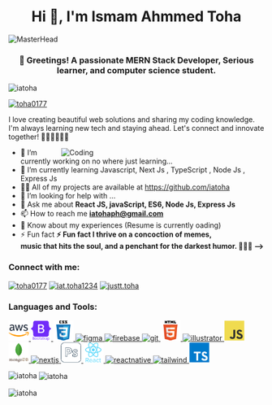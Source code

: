 <h1 align="center">Hi 👋, I'm Ismam Ahmmed Toha</h1>

![MasterHead](https://cdna.artstation.com/p/assets/images/images/028/102/058/original/pixel-jeff-matrix-s.gif?1593487263)

<h3 align="center">👋 Greetings! A passionate MERN Stack Developer, Serious learner, and computer science student.</h3>
<!-- <img align="right" alt="Coding" width="400" src="(https://gifdb.com/images/high/coding-animated-laptop-flow-stream-ja04010rm5o68zfk.gif)"> -->

<p align="left"> <img src="https://komarev.com/ghpvc/?username=iatoha&label=Profile%20views&color=0e75b6&style=flat" alt="iatoha" /> </p>

<p align="left"> <a href="https://twitter.com/toha0177" target="blank"><img src="https://img.shields.io/twitter/follow/toha0177?logo=twitter&style=for-the-badge" alt="toha0177" /></a> </p>

I love creating beautiful web solutions and sharing my coding knowledge. I'm always learning new tech and staying ahead. Let's connect and innovate together! 🚀👨‍💻🚀👨‍💻

<p> <img align="right" alt="Coding" width="400px" src="https://media0.giphy.com/media/bGgsc5mWoryfgKBx1u/giphy.webp?cid=790b7611j3cvewr8i2oz0f9589gfl8jn4fup4xn86hc0jt82&ep=v1_gifs_search&rid=giphy.webp&ct=g"> </p>

- 🔭 I’m currently working on no where just learning...
- 🌱 I’m currently learning Javascript, Next Js , TypeScript , Node Js , Express Js
- 👨‍💻 All of my projects are available at https://github.com/iatoha
- 🤔 I’m looking for help with ...
- 💬 Ask me about **React JS, javaScript, ES6, Node Js, Express Js**
- 📫 How to reach me **iatohaph@gmail.com**
- 📄 Know about my experiences (Resume is currently oading)
- ⚡ Fun fact **⚡ Fun fact I thrive on a concoction of memes,                                                                                                                                                         
 music that hits the soul, and a penchant for the darkest humor. 🎵😄🖤 -->**

<h3 align="left">Connect with me:</h3>
<p align="left">
<a href="https://twitter.com/toha0177" target="blank"><img align="center" src="https://raw.githubusercontent.com/rahuldkjain/github-profile-readme-generator/master/src/images/icons/Social/twitter.svg" alt="toha0177" height="30" width="40" /></a>
<a href="https://fb.com/iat.toha1234" target="blank"><img align="center" src="https://raw.githubusercontent.com/rahuldkjain/github-profile-readme-generator/master/src/images/icons/Social/facebook.svg" alt="iat.toha1234" height="30" width="40" /></a>
<a href="https://instagram.com/justt.toha" target="blank"><img align="center" src="https://raw.githubusercontent.com/rahuldkjain/github-profile-readme-generator/master/src/images/icons/Social/instagram.svg" alt="justt.toha" height="30" width="40" /></a>
</p>

<h3 align="left">Languages and Tools:</h3>
<p align="left"> <a href="https://aws.amazon.com" target="_blank" rel="noreferrer"> <img src="https://raw.githubusercontent.com/devicons/devicon/master/icons/amazonwebservices/amazonwebservices-original-wordmark.svg" alt="aws" width="40" height="40"/> </a> <a href="https://getbootstrap.com" target="_blank" rel="noreferrer"> <img src="https://raw.githubusercontent.com/devicons/devicon/master/icons/bootstrap/bootstrap-plain-wordmark.svg" alt="bootstrap" width="40" height="40"/> </a> <a href="https://www.w3schools.com/css/" target="_blank" rel="noreferrer"> <img src="https://raw.githubusercontent.com/devicons/devicon/master/icons/css3/css3-original-wordmark.svg" alt="css3" width="40" height="40"/> </a> <a href="https://www.figma.com/" target="_blank" rel="noreferrer"> <img src="https://www.vectorlogo.zone/logos/figma/figma-icon.svg" alt="figma" width="40" height="40"/> </a> <a href="https://firebase.google.com/" target="_blank" rel="noreferrer"> <img src="https://www.vectorlogo.zone/logos/firebase/firebase-icon.svg" alt="firebase" width="40" height="40"/> </a> <a href="https://git-scm.com/" target="_blank" rel="noreferrer"> <img src="https://www.vectorlogo.zone/logos/git-scm/git-scm-icon.svg" alt="git" width="40" height="40"/> </a> <a href="https://www.w3.org/html/" target="_blank" rel="noreferrer"> <img src="https://raw.githubusercontent.com/devicons/devicon/master/icons/html5/html5-original-wordmark.svg" alt="html5" width="40" height="40"/> </a> <a href="https://www.adobe.com/in/products/illustrator.html" target="_blank" rel="noreferrer"> <img src="https://www.vectorlogo.zone/logos/adobe_illustrator/adobe_illustrator-icon.svg" alt="illustrator" width="40" height="40"/> </a> <a href="https://developer.mozilla.org/en-US/docs/Web/JavaScript" target="_blank" rel="noreferrer"> <img src="https://raw.githubusercontent.com/devicons/devicon/master/icons/javascript/javascript-original.svg" alt="javascript" width="40" height="40"/> </a> <a href="https://www.mongodb.com/" target="_blank" rel="noreferrer"> <img src="https://raw.githubusercontent.com/devicons/devicon/master/icons/mongodb/mongodb-original-wordmark.svg" alt="mongodb" width="40" height="40"/> </a> <a href="https://nextjs.org/" target="_blank" rel="noreferrer"> <img src="https://cdn.worldvectorlogo.com/logos/nextjs-2.svg" alt="nextjs" width="40" height="40"/> </a> <a href="https://www.photoshop.com/en" target="_blank" rel="noreferrer"> <img src="https://raw.githubusercontent.com/devicons/devicon/master/icons/photoshop/photoshop-line.svg" alt="photoshop" width="40" height="40"/> </a> <a href="https://reactjs.org/" target="_blank" rel="noreferrer"> <img src="https://raw.githubusercontent.com/devicons/devicon/master/icons/react/react-original-wordmark.svg" alt="react" width="40" height="40"/> </a> <a href="https://reactnative.dev/" target="_blank" rel="noreferrer"> <img src="https://reactnative.dev/img/header_logo.svg" alt="reactnative" width="40" height="40"/> </a> <a href="https://tailwindcss.com/" target="_blank" rel="noreferrer"> <img src="https://www.vectorlogo.zone/logos/tailwindcss/tailwindcss-icon.svg" alt="tailwind" width="40" height="40"/> </a> <a href="https://www.typescriptlang.org/" target="_blank" rel="noreferrer"> <img src="https://raw.githubusercontent.com/devicons/devicon/master/icons/typescript/typescript-original.svg" alt="typescript" width="40" height="40"/> </a> </p>

<p><img align="left" src="https://github-readme-stats.vercel.app/api/top-langs?username=iatoha&show_icons=true&locale=en&layout=compact" alt="iatoha" /></p>

<p>&nbsp;<img align="center" src="https://github-readme-stats.vercel.app/api?username=iatoha&show_icons=true&locale=en" alt="iatoha" /></p>

<p><img align="center" src="https://github-readme-streak-stats.herokuapp.com/?user=iatoha&" alt="iatoha" /></p>



